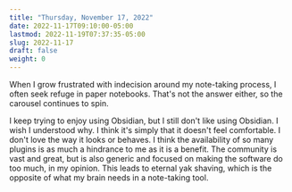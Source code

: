 ```yaml
---
title: "Thursday, November 17, 2022"
date: 2022-11-17T09:10:00-05:00
lastmod: 2022-11-19T07:37:35-05:00
slug: 2022-11-17
draft: false
weight: 0
---
```


When I grow frustrated with indecision around my note-taking process, I often seek refuge in paper notebooks. That's not the answer either, so the carousel continues to spin.

I keep trying to enjoy using Obsidian, but I still don't like using Obsidian. I wish I understood why. I think it's simply that it doesn't feel comfortable. I don't love the way it looks or behaves. I think the availability of so many plugins is as much a hindrance to me as it is a benefit. The community is vast and great, but is also generic and focused on making the software do too much, in my opinion. This leads to eternal yak shaving, which is the opposite of what my brain needs in a note-taking tool.


[//]: # "Exported with love from a post written in Org mode"
[//]: # "- https://github.com/kaushalmodi/ox-hugo"
